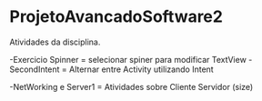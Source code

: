 ProjetoAvancadoSoftware2
========================

Atividades da disciplina.




-Exercicio Spinner = selecionar spiner para modificar TextView
-SecondIntent      = Alternar entre Activity utilizando Intent

-NetWorking e Server1 = Atividades sobre Cliente Servidor (size)

